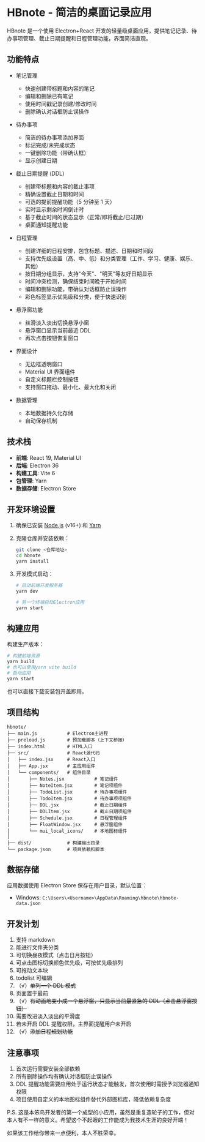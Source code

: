 # HBnote - 简洁的桌面记录应用

HBnote 是一个使用 Electron+React 开发的轻量级桌面应用，提供笔记记录、待办事项管理、截止日期提醒和日程管理功能，界面简洁直观。

## 功能特点

- 笔记管理

  - 快速创建带标题和内容的笔记
  - 编辑和删除已有笔记
  - 使用时间戳记录创建/修改时间
  - 删除确认对话框防止误操作

- 待办事项

  - 简洁的待办事项添加界面
  - 标记完成/未完成状态
  - 一键删除功能（带确认框）
  - 显示创建日期

- 截止日期提醒 (DDL)

  - 创建带标题和内容的截止事项
  - 精确设置截止日期和时间
  - 可选的提前提醒功能（5 分钟至 1 天）
  - 实时显示剩余时间倒计时
  - 基于截止时间的状态显示（正常/即将截止/已过期）
  - 桌面通知提醒功能

- 日程管理

  - 创建详细的日程安排，包含标题、描述、日期和时间段
  - 支持优先级设置（高、中、低）和分类管理（工作、学习、健康、娱乐、其他）
  - 按日期分组显示，支持"今天"、"明天"等友好日期显示
  - 时间冲突检测，确保结束时间晚于开始时间
  - 编辑和删除功能，带确认对话框防止误操作
  - 彩色标签显示优先级和分类，便于快速识别

- 悬浮窗功能

  - 丝滑淡入淡出切换悬浮小窗
  - 悬浮窗口显示当前最近 DDL
  - 再次点击按钮恢复窗口

- 界面设计

  - 无边框透明窗口
  - Material UI 界面组件
  - 自定义标题栏控制按钮
  - 支持窗口拖动、最小化、最大化和关闭

- 数据管理
  - 本地数据持久化存储
  - 自动保存机制

## 技术栈

- **前端**: React 19, Material UI
- **后端**: Electron 36
- **构建工具**: Vite 6
- **包管理**: Yarn
- **数据存储**: Electron Store

## 开发环境设置

1. 确保已安装 [Node.js](https://nodejs.org/) (v16+) 和 [Yarn](https://yarnpkg.com/)

2. 克隆仓库并安装依赖：

   ```bash
   git clone <仓库地址>
   cd hbnote
   yarn install
   ```

3. 开发模式启动：

   ```bash
   # 启动前端开发服务器
   yarn dev

   # 另一个终端启动Electron应用
   yarn start
   ```

## 构建应用

构建生产版本：

```bash
# 构建前端资源
yarn build
# 也可以使用yarn vite build
# 启动应用
yarn start
```

也可以直接下载安装包开盖即用。

## 项目结构

```
hbnote/
├── main.js           # Electron主进程
├── preload.js        # 预加载脚本（上下文桥接）
├── index.html        # HTML入口
├── src/              # React源代码
│   ├── index.jsx     # React入口
│   ├── App.jsx       # 主应用组件
│   └── components/   # 组件目录
│       ├── Notes.jsx           # 笔记组件
│       ├── NoteItem.jsx        # 笔记项组件
│       ├── TodoList.jsx        # 待办事项组件
│       ├── TodoItem.jsx        # 待办事项项组件
│       ├── DDL.jsx             # 截止日期组件
│       ├── DDLItem.jsx         # 截止日期项组件
│       ├── Schedule.jsx        # 日程管理组件
│       ├── FloatWindow.jsx     # 悬浮窗组件
│       └── mui_local_icons/    # 本地图标组件
│
├── dist/             # 构建输出目录
└── package.json      # 项目依赖和脚本
```

## 数据存储

应用数据使用 Electron Store 保存在用户目录，默认位置：

- Windows: `C:\Users\<Username>\AppData\Roaming\hbnote\hbnote-data.json`

## 开发计划

1. 支持 markdown
2. 能进行文件夹分类
3. 可切换昼夜模式（点击日月按钮）
4. 可点击图标切换颜色优先级，可按优先级排列
5. 可拖动文本块
6. todolist 可编辑
7. （√）~~单列一个 DDL 模式~~
8. 页面置于最前
9. （√）~~有动画地变小成一个悬浮窗，只显示当前最紧急的 DDL（点击悬浮窗按钮）~~
10. 需要改进淡入淡出的平滑度
11. 若未开启 DDL 提醒权限，主界面提醒用户未开启
12. （√）~~添加日程规划功能~~

## 注意事项

1. 首次运行需要安装全部依赖
2. 所有删除操作均有确认对话框防止误操作
3. DDL 提醒功能需要应用处于运行状态才能触发，首次使用时需授予浏览器通知权限
4. 项目使用自定义的本地图标组件替代外部图标库，降低依赖复杂度

P.S. 这是本笨鸟开发者的第一个成型的小应用，虽然是重复造轮子的工作，但对本人有不一样的意义。希望这个不起眼的工作能成为我技术生涯的良好开端！

如果该工作给你带来一点便利，本人不胜荣幸。
